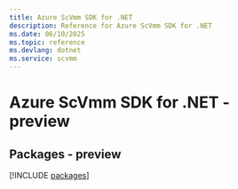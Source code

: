 ```yaml
---
title: Azure ScVmm SDK for .NET
description: Reference for Azure ScVmm SDK for .NET
ms.date: 06/10/2025
ms.topic: reference
ms.devlang: dotnet
ms.service: scvmm
---
```

# Azure ScVmm SDK for .NET - preview
## Packages - preview
[!INCLUDE [packages](scvmm-index.md)]
